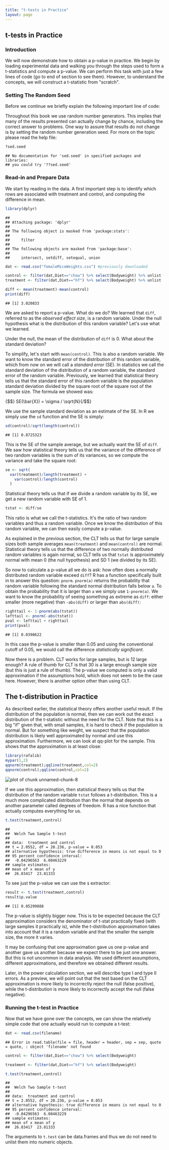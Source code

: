 ```yaml
---
title: "t-tests in Practice"
layout: page
---
```




## t-tests in Practice

### Introduction

We will now demonstrate how to obtain a p-value in practice. We begin by loading experimental data and walking you through the steps used to form a t-statistics and compute a p-value. We can perform this task with just a few lines of code (go to end of section to see them). However, to understand the concepts, we will construct a t-statistic from "scratch".


### Setting The Random Seed
Before we continue we briefly explain the following important line of code:


Throughout this book we use random number generators. This implies that many of the results presented can actually change by chance, including the correct answer to problems. One way to assure that results do not change is by setting the random number generation seed. For more on the topic please read the help file:


```r
?sed.seed
```

```
## No documentation for 'sed.seed' in specified packages and libraries:
## you could try '??sed.seed'
```



### Read-in and Prepare Data
We start by reading in the data. A first important step is to identify which rows are associated with treatment and control, and computing the difference in mean.

```r
library(dplyr)
```

```
## 
## Attaching package: 'dplyr'
## 
## The following object is masked from 'package:stats':
## 
##     filter
## 
## The following objects are masked from 'package:base':
## 
##     intersect, setdiff, setequal, union
```

```r
dat <- read.csv("femaleMiceWeights.csv") #previously downloaded

control <- filter(dat,Diet=="chow") %>% select(Bodyweight) %>% unlist
treatment <- filter(dat,Diet=="hf") %>% select(Bodyweight) %>% unlist

diff <- mean(treatment)-mean(control)
print(diff)
```

```
## [1] 3.020833
```

We are asked to report a p-value. What do we do? We learned that `diff`, referred to as the _observed effect size_, is a random variable. Under the null hypothesis what is the distribution of this random variable? Let's use what we learned.

Under the null, the mean of the distribution of `diff` is 0. What about the standard deviation? 

To simplify, let's start with `mean(control)`. This is also a random variable. We want to know the standard error of the distribution of this random variable, which from now on we will call a _standard error_ (SE). In statistics we call the standard deviation of the distribution of a random variable, the standard error of the random variable. Previously, we learned that statistical theory tells us that the standard error of this random variable is the population standard deviation divided by the square root of the square root of the sample size. The formula we showed was:

{$$} SE(\bar{X}) = \sigma / \sqrt{N}{/$$}

We use the sample standard deviation as an estimate of the SE. In R we simply use the `sd` function and the SE is simply:


```r
sd(control)/sqrt(length(control))
```

```
## [1] 0.8725323
```

This is the SE of the sample average, but we actually want the SE of `diff`. We saw how statistical theory tells us that the variance of the difference of two random variables is the sum of its variances, so we compute the variance and take the square root:


```r
se <- sqrt( 
  var(treatment)/length(treatment) + 
    var(control)/length(control) 
  )
```

Statistical theory tells us that if we divide a random variable by its SE, we get a new random variable with SE of 1.


```r
tstat <- diff/se 
```

This ratio is what we call the t-statistics. It's the ratio of two random variables and thus a random variable. Once we know the distribution of this random variable, we can then easily compute a p-value.

As explained in the previous section, the CLT tells us that for large sample sizes both sample averages `mean(treatment)` and `mean(control)` are normal. Statistical theory tells us that the difference of two normally distributed random variables is again normal, so CLT tells us that `tstat` is approximately normal with mean 0 (the null hypothesis) and SD 1 (we divided by its SE). 

So now to calculate a p-value all we do is ask: how often does a normally distributed random variable exceed `diff`? R has a function specifically built in to answer this question: `pnorm`. `pnorm(a)` returns the probability that random variable following the standard normal distribution falls below `a`. To obtain the probability that it is larger than `a` we simply use `1-pnorm(a)`. We want to know the probability of seeing something as extreme as `diff`: either smaller (more negative) than `-abs(diff)` or larger than `abs(diff)`:


```r
righttail <- 1-pnorm(abs(tstat)) 
lefttail <- pnorm(-abs(tstat))
pval <- lefttail + righttail
print(pval)
```

```
## [1] 0.0398622
```

In this case the p-value is smaller than 0.05 and using the conventional cutoff of 0.05, we would call the difference _statistically significant_.

Now there is a problem. CLT works for large samples, but is 12 large enough? A rule of thumb for CLT is that 30 is a large enough sample size (but this is just a rule of thumb). The p-value we computed is only a valid approximation if the assumptions hold, which does not seem to be the case here. However, there is another option other than using CLT.

<a name="smallsample"></a>

## The t-distribution in Practice

As described earlier, the statistical theory offers another useful result. If the distribution of the population is normal, then we can work out the exact distribution of the t-statistic without the need for the CLT. Note that this is a big "if" given that, with small samples, it is hard to check if the population is normal. But for something like weight, we suspect that the population distribution is likely well approximated by normal and use this approximation. Furthermore, we can look at qq-plot for the sample. This shows that the approximation is at least close:


```r
library(rafalib)
mypar(1,2)
qqnorm(treatment);qqline(treatment,col=2)
qqnorm(control);qqline(control,col=2)
```

![plot of chunk unnamed-chunk-8](images/R/t-tests_in_practice-unnamed-chunk-8-1.png) 

If we use this approximation, then statistical theory tells us that the distribution of the random variable `tstat` follows a t-distribution. This is a much more complicated distribution than the normal that depends on another parameter called degrees of freedom. R has a nice function that actually computes everything for us.


```r
t.test(treatment,control)
```

```
## 
## 	Welch Two Sample t-test
## 
## data:  treatment and control
## t = 2.0552, df = 20.236, p-value = 0.053
## alternative hypothesis: true difference in means is not equal to 0
## 95 percent confidence interval:
##  -0.04296563  6.08463229
## sample estimates:
## mean of x mean of y 
##  26.83417  23.81333
```

To see just the p-value we can use the `$` extractor:


```r
result <- t.test(treatment,control)
result$p.value
```

```
## [1] 0.05299888
```


The p-value is slightly bigger now. This is to be expected because the CLT approximation considers the denominator of t-stat practically fixed (with large samples it practically is), while the t-distribution approximation takes into account that it is a random variable and that the smaller the sample size, the more it varies.

It may be confusing that one approximation gave us one p-value and another gave us another because we expect there to be just one answer. But this is not uncommon in data analysis. We used different assumptions, different approximations, and therefore we obtained different results.

Later, in the power calculation section, we will describe type I and type II errors. As a preview, we will point out that the test based on the CLT approximation is more likely to incorrectly reject the null (false positive), while the t-distribution is more likely to incorrectly accept the null (false negative).

### Running the t-test in Practice

Now that we have gone over the concepts, we can show the relatively simple code that one actually would run to compute a t-test: 


```r
dat <- read.csv(filename)
```

```
## Error in read.table(file = file, header = header, sep = sep, quote = quote, : object 'filename' not found
```

```r
control <- filter(dat,Diet=="chow") %>% select(Bodyweight) 

treatment <- filter(dat,Diet=="hf") %>% select(Bodyweight) 

t.test(treatment,control)
```

```
## 
## 	Welch Two Sample t-test
## 
## data:  treatment and control
## t = 2.0552, df = 20.236, p-value = 0.053
## alternative hypothesis: true difference in means is not equal to 0
## 95 percent confidence interval:
##  -0.04296563  6.08463229
## sample estimates:
## mean of x mean of y 
##  26.83417  23.81333
```

The arguments to `t.test` can be data.frames and thus we do not need to unlist them into numeric objects.
